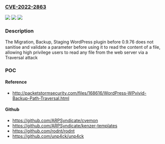 ### [CVE-2022-2863](https://cve.mitre.org/cgi-bin/cvename.cgi?name=CVE-2022-2863)
![](https://img.shields.io/static/v1?label=Product&message=Migration%2C%20Backup%2C%20Staging%20%E2%80%93%20WPvivid&color=blue)
![](https://img.shields.io/static/v1?label=Version&message=0.9.76%3C%200.9.76%20&color=brighgreen)
![](https://img.shields.io/static/v1?label=Vulnerability&message=CWE-22%20Improper%20Limitation%20of%20a%20Pathname%20to%20a%20Restricted%20Directory%20('Path%20Traversal')&color=brighgreen)

### Description

The Migration, Backup, Staging WordPress plugin before 0.9.76 does not sanitise and validate a parameter before using it to read the content of a file, allowing high privilege users to read any file from the web server via a Traversal attack

### POC

#### Reference
- http://packetstormsecurity.com/files/168616/WordPress-WPvivid-Backup-Path-Traversal.html

#### Github
- https://github.com/ARPSyndicate/cvemon
- https://github.com/ARPSyndicate/kenzer-templates
- https://github.com/rodnt/rodnt
- https://github.com/unp4ck/unp4ck

